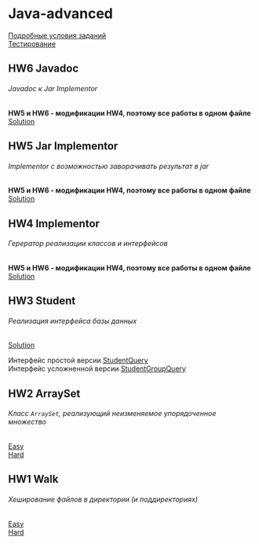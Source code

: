 # Java-advanced

[Подробные условия заданий](http://kgeorgiy.info/courses/java-advanced/homeworks.html#homework "Подробные условия")<br>
[Тестирование](https://www.kgeorgiy.info/git/geo/java-advanced-2019 "Тестирование")

## HW6 Javadoc
###### Javadoc к Jar Implementor
**HW5 и HW6 - модификации HW4, поэтому все работы в одном файле** <br>
[Solution](https://github.com/tihonovcore/Java-advanced/blob/master/src/ru/ifmo/rain/tihonov/implementor/Implementor.java "Сложная версия")


## HW5 Jar Implementor
###### Implementor с возможностью заворачивать результат в jar
**HW5 и HW6 - модификации HW4, поэтому все работы в одном файле** <br>
[Solution](https://github.com/tihonovcore/Java-advanced/blob/master/src/ru/ifmo/rain/tihonov/implementor/Implementor.java "Сложная версия")

## HW4 Implementor
###### Герератор реализации классов и интерфейсов<br>
**HW5 и HW6 - модификации HW4, поэтому все работы в одном файле** <br>
[Solution](https://github.com/tihonovcore/Java-advanced/blob/master/src/ru/ifmo/rain/tihonov/implementor/Implementor.java "Сложная версия")

## HW3 Student
###### Реализация интерфейса базы данных<br>
[Solution](https://github.com/tihonovcore/Java-advanced/blob/master/src/ru/ifmo/rain/tihonov/student/StudentDB.java "Простая версия") <br>

Интерфейс простой версии [StudentQuery](https://www.kgeorgiy.info/git/geo/java-advanced-2019/src/master/modules/info.kgeorgiy.java.advanced.student/info/kgeorgiy/java/advanced/student/StudentQuery.java "Простая версия") <br>
Интерфейс усложненной версии [StudentGroupQuery](https://www.kgeorgiy.info/git/geo/java-advanced-2019/src/master/modules/info.kgeorgiy.java.advanced.student/info/kgeorgiy/java/advanced/student/StudentGroupQuery.java "Усложненная версия")

## HW2 ArraySet
###### Класс `ArraySet`, реализующий неизменяемое упорядоченное множество<br>
[Easy](https://github.com/tihonovcore/Java-advanced/blob/master/src/ru/ifmo/rain/tihonov/ArraySet/ArraySetEasy.java "Простая версия") <br>
[Hard](https://github.com/tihonovcore/Java-advanced/blob/master/src/ru/ifmo/rain/tihonov/ArraySet/ArraySet.java "Усложненная версия")

## HW1 Walk
###### Хеширование файлов в директории (и поддиректориях)
[Easy](https://github.com/tihonovcore/Walk/blob/master/src/ru/ifmo/rain/tihonov/walk/Walk.java "Простая версия") <br>
[Hard](https://github.com/tihonovcore/Walk/blob/master/src/ru/ifmo/rain/tihonov/walk/RecursiveWalk.java "Усложненная версия")
